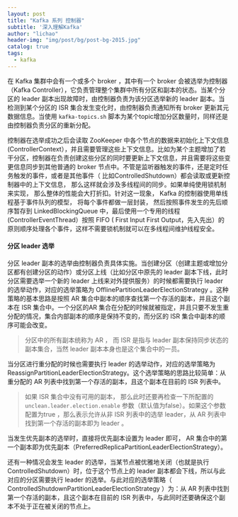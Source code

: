 ```yaml
---
layout: post
title: "Kafka 系列 控制器"
subtitle: '深入理解Kafka'
author: "lichao"
header-img: "img/post/bg/post-bg-2015.jpg"
catalog: true
tags:
  - kafka
---
```


在 Kafka 集群中会有一个或多个 broker ，其中有一个 broker 会被选举为控制器（Kafka Controller），它负责管理整个集群中所有分区和副本的状态。当某个分区的 leader 副本出现故障时，由控制器负责为该分区选举新的 leader 副本。当检测到某个分区的 ISR 集合发生变化时，由控制器负责通知所有 broker 更新其元数据信息。当使用 ```kafka-topics.sh``` 脚本为某个topic增加分区数量时，同样还是由控制器负责分区的重新分配。

控制器在选举成功之后会读取 ZooKeeper 中各个节点的数据来初始化上下文信息(ControllerContext），并且需要管理这些上下文信息。比如为某个主题增加了若干分区，控制器在负责创建这些分区的同时要更新上下文信息，并且需要将这些变更信息同步到其他普通的 broker 节点中。不管是监听器触发的事件，还是定时任务触发的事件，或者是其他事件（ 比如ControlledShutdown）都会读取或更新控制器中的上下文信息， 那么这样就会涉及多线程间的同步。如果单纯使用锁机制来实现， 那么整体的性能会大打折扣。针对这一现象， Kafka 的控制器使用单线程基于事件队列的模型， 将每个事件都做一层封装， 然后按照事件发生的先后顺序暂存到 LinkedBlockingQueue 中，最后使用一个专用的线程(ControllerEventThread）按照 FIFO ( First Input First Output，先入先出）的原则顺序处理各个事件，这样不需要锁机制就可以在多线程间维护线程安全。

#### 分区 leader 选举

分区 leader 副本的选举由控制器负责具体实施。当创建分区（创建主题或增加分区都有创建分区的动作）或分区上线（比如分区中原先的 leader 副本下线，此时分区需要选举一个新的 leader 上线来对外提供服务）的时候都需要执行 leader 的选举动作，对应的选举策略为 OfflinePartitionLeaderElectionStrategy 。这种策略的基本思路是按照 AR 集合中副本的顺序查找第一个存活的副本，并且这个副本在 ISR 集合中。一个分区的AR 集合在分配的时候就被指定，并且只要不发生重分配的情况，集合内部副本的顺序是保持不变的，而分区的 ISR 集合中副本的顺序可能会改变。

> 分区中的所有副本统称为 AR ， 而 ISR 是指与 leader 副本保持同步状态的副本集合，当然 leader 副本本身也是这个集合中的一员。

当分区进行重分配的时候也需要执行 leader 的选举动作，对应的选举策略为 ReassignPartitionLeaderElectionStrategy。这个选举策略的思路比较简单：从重分配的 AR 列表中找到第一个存活的副本，且这个副本在目前的 ISR 列表中。

> 如果 ISR 集合中没有可用的副本， 那么此时还要再检查一下所配置的 ```unclean.leader.election.enable``` 参数（默认值为false）。如果这个参数配置为true ，那么表示允许从非 ISR 列表中的选举 leader，从 AR 列表中找到第一个存活的副本即为 leader 。

当发生优先副本的选举时，直接将优先副本设置为 leader 即可， AR 集合中的第一个副本即为优先副本（PreferredReplicaPartitionLeaderElectionStrategy）。

还有一种情况会发生 leader 的选举，当某节点被优雅地关闭（也就是执行 ControlledShutdown）时，位于这个节点上的 leader 副本都会下线，所以与此对应的分区需要执行 leader 的选举。与此对应的选举策略（ ControlledShutdownPartitionLeaderElectionStrategy ）为：从 AR 列表中找到第一个存活的副本，且这个副本在目前的 ISR 列表中，与此同时还要确保这个副本不处于正在被关闭的节点上。
